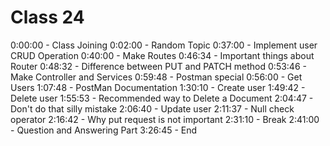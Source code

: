 # Class 24

0:00:00 - Class Joining
0:02:00 - Random Topic
0:37:00 - Implement user CRUD Operation
0:40:00 - Make Routes
0:46:34 - Important things about Router
0:48:32 - Difference between PUT and PATCH method
0:53:46 - Make Controller and Services
0:59:48 - Postman special
0:56:00 - Get Users
1:07:48 - PostMan Documentation
1:30:10 - Create user
1:49:42 - Delete user
1:55:53 - Recommended way to Delete a Document
2:04:47 - Don't do that silly mistake
2:06:40 - Update user
2:11:37 - Null check operator
2:16:42 - Why put request is not important
2:31:10 - Break
2:41:00 - Question and Answering Part
3:26:45 - End
